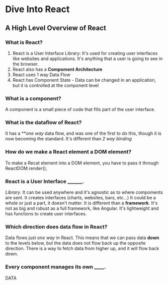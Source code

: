 # Dive Into React

## A High Level Overview of React



### What is React?
1. React is a User Interface Library: It's used for creating user interfaces like websites and applications. It's anything that a user is going to see in the browser.
2. React also has a **Compoment Architecture**
3. React uses 1 way Data Flow
4. React has Component State - Data can be changed in an application, but it is controlled at the component level 


### What is a component?
A component is a small piece of code that fills part of the user interface. 


### What is the dataflow of React?
It has a ***one way* data flow, and was one of the first to do this, though it is now becoming the standard. It's different than *2 way binding*

### How do we make a React element a DOM element?
To make a Recat element into a DOM element, you have to pass it through ReactDOM.render(); 


### React is a User Interface ______.
*Library*. It can be used anywhere and it's agnostic as to where compoments are sent. It creates interfaces (charts, websites, bars, etc...) It could be a whole or just a part, it doesn't matter. It is different than a **framework**. It's not as big and robust as a full framework, like Angular. It's lightweight and has functions to create user interfaces. 

### Which direction does data flow in React?
Data flows just *one way* in React. This means that we can pass data **down** to the levels below, but the data does not flow back up the opposite direction. There is a way to fetch data from higher up, and it will flow back down. 


### Every component manages its own ____.
DATA
